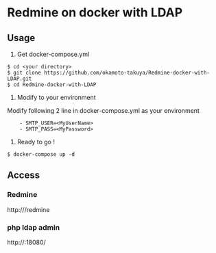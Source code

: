 # Redmine on docker with LDAP

## Usage

1. Get docker-compose.yml

```
$ cd <your directory>
$ git clone https://github.com/okamoto-takuya/Redmine-docker-with-LDAP.git
$ cd Redmine-docker-with-LDAP
```
1. Modify to your environment

Modify following 2 line in docker-compose.yml as your environment
```
    - SMTP_USER=<MyUserName>
    - SMTP_PASS=<MyPassword>
```

1. Ready to go !

```
$ docker-compose up -d
```

## Access

### Redmine
http://<your machine>/redmine

### php ldap admin
http://<your machine>:18080/



